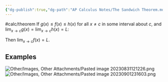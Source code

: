 ```yaml
---
{"dg-publish":true,"dg-path":"AP Calculus Notes/The Sandwich Theorem.md","permalink":"/ap-calculus-notes/the-sandwich-theorem/","created":"","updated":""}
---
```


#calc/theorem 
If $g(x) \leq f(x) \leq h(x)$ for all $x \neq c$ in some interval about $c$, and $\displaystyle\lim_{x \to c} g(x) = \lim_{x \to c} h(x) = L$:

Then $\displaystyle\lim_{x \to c} f(x) =L$.
## Examples
![Other/Images, Other Attachments/Pasted image 20230831121226.png](/img/user/Other/Images,%20Other%20Attachments/Pasted%20image%2020230831121226.png)  
![Other/Images, Other Attachments/Pasted image 20230901231603.png](/img/user/Other/Images,%20Other%20Attachments/Pasted%20image%2020230901231603.png)